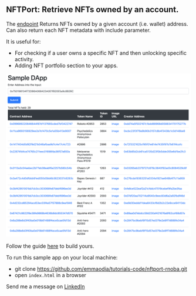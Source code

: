 ## NFTPort: Retrieve NFTs owned by an account.

The [endpoint](https://docs.nftport.xyz/docs/nftport/b3A6MjE0MDYzNzM-retrieve-nf-ts-owned-by-an-account) Returns NFTs owned by a given account (i.e. wallet) address. Can also return each NFT metadata with include parameter.

It is useful for:

- For checking if a user owns a specific NFT and then unlocking specific activity.
- Adding NFT portfolio section to your apps.

![Sample Page](sample.png)

Follow the guide [here]() to build yours.

To run this sample app on your local machine:

- git clone https://github.com/emmaodia/tutorials-code/nftport-rnoba.git
- open `index.html` in a browser

Send me a message on [LinkedIn](https://linkedin.com/in/emmaodia)
